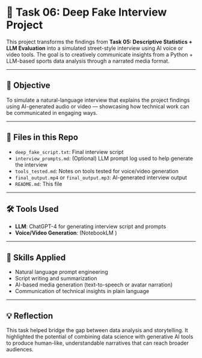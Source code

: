 # 🎥 Task 06: Deep Fake Interview Project

This project transforms the findings from **Task 05: Descriptive Statistics + LLM Evaluation** into a simulated street-style interview using AI voice or video tools. The goal is to creatively communicate insights from a Python + LLM-based sports data analysis through a narrated media format.

---

## 🎯 Objective

To simulate a natural-language interview that explains the project findings using AI-generated audio or video — showcasing how technical work can be communicated in engaging ways.

---

## 📁 Files in this Repo

- `deep_fake_script.txt`: Final interview script
- `interview_prompts.md`: (Optional) LLM prompt log used to help generate the interview
- `tools_tested.md`: Notes on tools tested for voice/video generation
- `final_output.mp4` or `final_output.mp3`: AI-generated interview output
- `README.md`: This file

---

## 🛠 Tools Used

- **LLM**: ChatGPT-4 for generating interview script and prompts
- **Voice/Video Generation**: (NotebookLM )

---

## 🧠 Skills Applied

- Natural language prompt engineering
- Script writing and summarization
- AI-based media generation (text-to-speech or avatar narration)
- Communication of technical insights in plain language

---

## 💡 Reflection

This task helped bridge the gap between data analysis and storytelling. It highlighted the potential of combining data science with generative AI tools to produce human-like, understandable narratives that can reach broader audiences.
